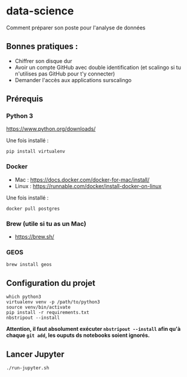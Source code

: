 # data-science
Comment préparer son poste pour l'analyse de données

## Bonnes pratiques :
- Chiffrer son disque dur
- Avoir un compte GitHub avec double identification (et scalingo si tu n'utilises pas GitHub pour t'y connecter)
- Demander l'accès aux applications surscalingo

## Prérequis

### Python 3
https://www.python.org/downloads/

Une fois installé :
```
pip install virtualenv
```

### Docker
- Mac : https://docs.docker.com/docker-for-mac/install/
- Linux : https://runnable.com/docker/install-docker-on-linux

Une fois installé : 
```
docker pull postgres
```

### Brew (utile si tu as un Mac)
- https://brew.sh/

### GEOS 
 ```
 brew install geos 
 ```

## Configuration du projet
```
which python3
virtualenv venv -p /path/to/python3
source venv/bin/activate
pip install -r requirements.txt
nbstripout --install
```
__Attention, il faut absolument exécuter `nbstripout --install` afin qu'à chaque `git add`,
les ouputs ds notebooks soient ignorés.__

## Lancer Jupyter
```
./run-jupyter.sh
```
